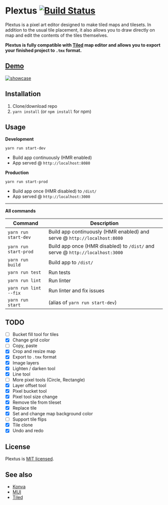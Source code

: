 # Plextus [![Build Status](https://app.travis-ci.com/praghus/plextus.svg?branch=main)](https://app.travis-ci.com/praghus/plextus)

Plextus is a pixel art editor designed to make tiled maps and tilesets. In addition to the usual tile placement, it also allows you to draw directly on map and edit the contents of the tiles themselves.

**Plextus is fully compatible with [Tiled](https://www.mapeditor.org/) map editor and allows you to export your finished project to `.tmx` format.**

## [Demo](https://praghus.github.io/plextus/)

[![showcase](https://user-images.githubusercontent.com/5312169/151996317-ec04571e-ebb3-4b12-97e2-ce140069a7b5.gif)](https://praghus.github.io/plextus/)

## Installation

1. Clone/download repo
2. `yarn install` (or `npm install` for npm)

## Usage

**Development**

`yarn run start-dev`

-   Build app continuously (HMR enabled)
-   App served @ `http://localhost:8080`

**Production**

`yarn run start-prod`

-   Build app once (HMR disabled) to `/dist/`
-   App served @ `http://localhost:3000`

---

**All commands**

| Command               | Description                                                                   |
| --------------------- | ----------------------------------------------------------------------------- |
| `yarn run start-dev`  | Build app continuously (HMR enabled) and serve @ `http://localhost:8080`      |
| `yarn run start-prod` | Build app once (HMR disabled) to `/dist/` and serve @ `http://localhost:3000` |
| `yarn run build`      | Build app to `/dist/`                                                         |
| `yarn run test`       | Run tests                                                                     |
| `yarn run lint`       | Run linter                                                                    |
| `yarn run lint --fix` | Run linter and fix issues                                                     |
| `yarn run start`      | (alias of `yarn run start-dev`)                                               |

## TODO

-   [ ] Bucket fill tool for tiles
-   [x] Change grid color
-   [ ] Copy, paste
-   [x] Crop and resize map
-   [x] Export to `.tmx` format
-   [x] Image layers
-   [x] Lighten / darken tool
-   [x] Line tool
-   [ ] More pixel tools (Circle, Rectangle)
-   [x] Layer offset tool
-   [x] Pixel bucket tool
-   [x] Pixel tool size change
-   [x] Remove tile from tileset
-   [x] Replace tile
-   [x] Set and change map background color
-   [ ] Support tile flips
-   [x] Tile clone
-   [x] Undo and redo

## License

Plextus is [MIT licensed](./LICENSE).

## See also

-   [Konva](https://konvajs.org/)
-   [MUI](https://mui.com/)
-   [Tiled](https://www.mapeditor.org/)
